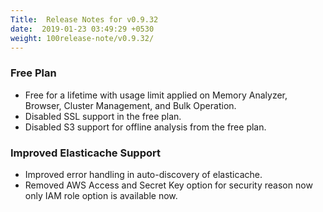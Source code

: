 ```yaml
---
Title:  Release Notes for v0.9.32
date:  2019-01-23 03:49:29 +0530
weight: 100release-note/v0.9.32/
---
```

### Free Plan

- Free for a lifetime with usage limit applied on Memory Analyzer, Browser, Cluster Management, and Bulk Operation.
- Disabled SSL support in the free plan.
- Disabled S3 support for offline analysis from the free plan.

### Improved Elasticache Support

- Improved error handling in auto-discovery of elasticache.
- Removed AWS Access and Secret Key option for security reason now only IAM role option is available now.
